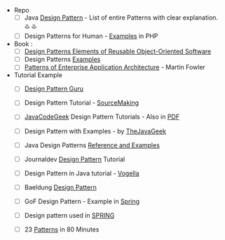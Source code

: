 + Repo
	- [ ] Java [Design Pattern](https://github.com/iluwatar/java-design-patterns) - List of entire Patterns with clear explanation. :hotsprings: :hotsprings:
	- [ ] Design Patterns for Human - [Examples](https://github.com/kamranahmedse/design-patterns-for-humans) in PHP

+ Book :
	- [ ] [Design Patterns Elements of Reusable Object-Oriented Software](http://www.javier8a.com/itc/bd1/articulo.pdf)
	- [ ] Design Patterns [Examples](http://www.cs.uni.edu/~wallingf/teaching/062/sessions/support/pattern-examples.pdf)
	- [ ] [Patterns of Enterprise Application Architecture](https://github.com/Donivr/Books/blob/master/Fowler%2C%20Martin/Patterns%20of%20Enterprise%20Application%20Architecture/Patterns%20of%20Enterprise%20Application%20Architecture%20-%20Martin%20Fowler.pdf) - Martin Fowler

+ Tutorial Example 
	- [ ]  [Design Pattern Guru](https://refactoring.guru/design-patterns)
	- [ ] Design Pattern Tutorial - [SourceMaking](https://sourcemaking.com/design_patterns)
	- [ ] [JavaCodeGeek](https://www.javacodegeeks.com/2015/09/java-design-patterns.html) Design Pattern Tutorials - Also in [PDF](http://enos.itcollege.ee/~jpoial/java/naited/Java-Design-Patterns.pdf)
	- [ ] Design Pattern with Examples - by [TheJavaGeek](http://www.thejavageek.com/design-patterns/)
	- [ ] Java Design Patterns [Reference and Examples](http://www.fluffycat.com/Java-Design-Patterns/)
	- [ ] Journaldev [Design Pattern](https://www.journaldev.com/1827/java-design-patterns-example-tutorial) Tutorial


	
	- [ ] Design Pattern in Java tutorial - [Vogella](http://www.vogella.com/tutorials/DesignPatterns/article.html)
	- [ ] Baeldung [Design Pattern](http://www.baeldung.com/?s=design+pattern)


	- [ ] GoF Design Pattern - Example in [Spring](https://springframework.guru/gang-of-four-design-patterns/)


	- [ ] Design pattern used in [SPRING](https://blog.eduonix.com/java-programming-2/learn-design-patterns-used-spring-framework/)

	- [ ] 23	[Patterns](https://www.cs.cmu.edu/~charlie/courses/15-214/2016-spring/slides/24%20-%20All%20the%20GoF%20Patterns.pdf)	in	80	Minutes
